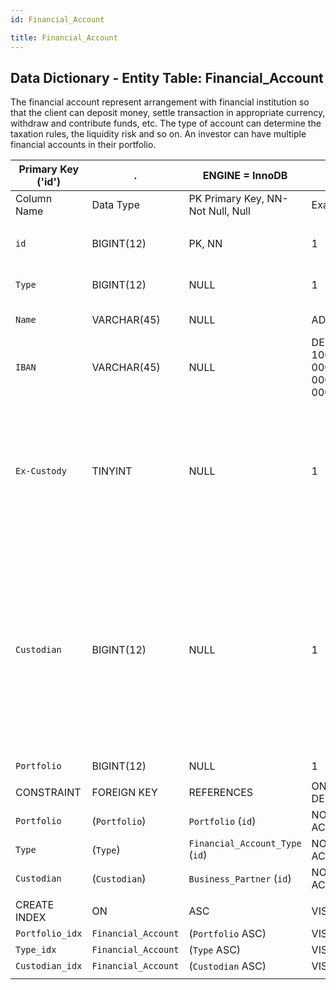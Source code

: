 ```yaml
---
id: Financial_Account

title: Financial_Account
---
```


## Data Dictionary - Entity Table: Financial_Account

The financial account represent arrangement with financial institution so that the client can deposit money, settle transaction in appropriate currency, withdraw and contribute funds, etc. The type of account can determine the taxation rules, the liquidity risk and so on. 
An investor can have multiple financial accounts in their portfolio.


| Primary Key ('id')|.|ENGINE = InnoDB|.|.|
|---|---|---|---|---|
|Column Name|Data Type|PK Primary Key, NN-Not Null, Null|Example|Comments|
||
|`id`|BIGINT(12)|PK, NN|1|PrimaryKey-ID, Not Null (auto creates)|
|`Type`|BIGINT(12)|NULL|1| Classify the type of financial account|
|`Name`|VARCHAR(45)|NULL|ADV.1657|Financial account name|
|`IBAN`|VARCHAR(45)|NULL|DE89 1000 0000 0000 0000 00|The IBAN account number|
|`Ex-Custody`|TINYINT |NULL|1|Ex-custody is a position where the custodian only conducts administrative custody and reporting tasks for the position. If 1 = Ex-custody, if 0 = current custody.|
|`Custodian`|BIGINT(12)|NULL|1|Custodian is a legal fugure who has fiduciary obligation to the beneficient of the account. Can be the parent of a child with a trust fund set in the Organization or the Organization holding financial assets on behalf of client investor. Related to Business_Partner|
|`Portfolio`|BIGINT(12)|NULL|1|Portfolio Id|
||
|CONSTRAINT|FOREIGN KEY|REFERENCES|ON DELETE|ON UPDATE|
|`Portfolio`|(`Portfolio`)|`Portfolio` (`id`)| NO ACTION|NO ACTION|
|`Type`|(`Type`)|`Financial_Account_Type` (`id`)| NO ACTION|NO ACTION|
|`Custodian`|(`Custodian`)|`Business_Partner` (`id`)| NO ACTION|NO ACTION|
||
|CREATE INDEX|ON|ASC|VISABLE|.|
|`Portfolio_idx`|`Financial_Account`| (`Portfolio` ASC)| VISIBLE|.|
|`Type_idx`|`Financial_Account`| (`Type` ASC)| VISIBLE|.|
|`Custodian_idx`|`Financial_Account`| (`Custodian` ASC)| VISIBLE|.|
||